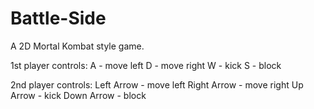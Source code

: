 # Battle-Side
A 2D Mortal Kombat style game.

1st player controls:
    A - move left
    D - move right
    W - kick
    S - block
    
2nd player controls:
    Left Arrow - move left
    Right Arrow - move right
    Up Arrow - kick
    Down Arrow - block
